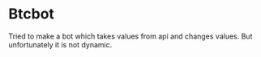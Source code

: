 # Btcbot
Tried to make a bot which takes values from api and changes values. But unfortunately it is not dynamic.
